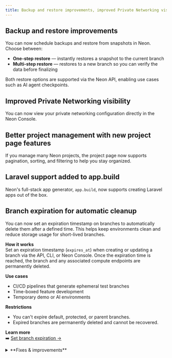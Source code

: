 ```yaml
---
title: Backup and restore improvements, improved Private Networking visibility, better project management, and more
---
```


## Backup and restore improvements

You can now schedule backups and restore from snapshots in Neon. Choose between:

- **One-step restore** — instantly restores a snapshot to the current branch
- **Multi-step restore** — restores to a new branch so you can verify the data before finalizing

Both restore options are supported via the Neon API, enabling use cases such as AI agent checkpoints.

## Improved Private Networking visibility

You can now view your private networking configuration directly in the Neon Console.

## Better project management with new project page features

If you manage many Neon projects, the project page now supports pagination, sorting, and filtering to help you stay organized.

## Laravel support added to app.build

Neon's full-stack app generator, `app.build`, now supports creating Laravel apps out of the box.

## Branch expiration for automatic cleanup

You can now set an expiration timestamp on branches to automatically delete them after a defined time. This helps keep environments clean and reduce storage usage for short-lived branches.

**How it works**  
Set an expiration timestamp (`expires_at`) when creating or updating a branch via the API, CLI, or Neon Console. Once the expiration time is reached, the branch and any associated compute endpoints are permanently deleted.

**Use cases**

- CI/CD pipelines that generate ephemeral test branches
- Time-boxed feature development
- Temporary demo or AI environments

**Restrictions**

- You can't expire default, protected, or parent branches.
- Expired branches are permanently deleted and cannot be recovered.

**Learn more**  
➡️ [Set branch expiration →](https://neon.tech/docs/guides/branch-expiration)

<details>

<summary>**Fixes & improvements**</summary>

- **Neon Console**
  - [Console improvements and fixes]

- **Drizzle Studio update**
  - For the latest on Drizzle Studio updates, see the [Neon Drizzle Studio Integration Changelog](https://github.com/neondatabase/neon-drizzle-studio-changelog/blob/main/CHANGELOG.md).

</details>
